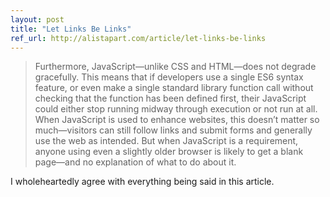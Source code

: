 ```yaml
---
layout: post
title: "Let Links Be Links"
ref_url: http://alistapart.com/article/let-links-be-links
---
```


> Furthermore, JavaScript—unlike CSS and HTML—does not degrade gracefully. This means that if developers use a single ES6 syntax feature, or even make a single standard library function call without checking that the function has been defined first, their JavaScript could either stop running midway through execution or not run at all. When JavaScript is used to enhance websites, this doesn’t matter so much—visitors can still follow links and submit forms and generally use the web as intended. But when JavaScript is a requirement, anyone using even a slightly older browser is likely to get a blank page—and no explanation of what to do about it.

I wholeheartedly agree with everything being said in this article.
